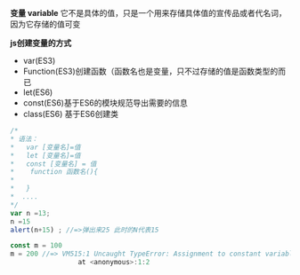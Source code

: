 **变量 variable**
它不是具体的值，只是一个用来存储具体值的宣传品或者代名词，因为它存储的值可变

**js创建变量的方式**
* var(ES3)
* Function(ES3)创建函数（函数名也是变量，只不过存储的值是函数类型的而已
* let(ES6)
* const(ES6)基于ES6的模块规范导出需要的信息
* class(ES6) 基于ES6创建类

```js
/*
* 语法：
*   var [变量名]=值
*   let [变量名]=值
*   const [变量名] = 值
*    function 函数名(){
*
*   }
*  ....
*/
var n =13;
n =15
alert(n+15) ; //=>弹出来25 此时的N代表15

const m = 100
m = 200 //=> VM515:1 Uncaught TypeError: Assignment to constant variable.
                 at <anonymous>:1:2

```